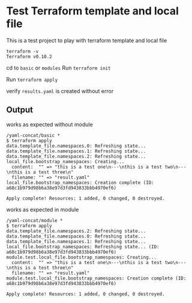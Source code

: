 # Test Terraform template and local file

This is a test project to play with terraform template and local file

```
terraform -v
Terraform v0.10.2
```

cd to `basic` or `modules`
Run `terraform init`

Run `terraform apply`

verify `results.yaml` is created without error

## Output

works as expected without module

```
/yaml-concat/basic *
$ terraform apply
data.template_file.namespaces.0: Refreshing state...
data.template_file.namespaces.1: Refreshing state...
data.template_file.namespaces.2: Refreshing state...
local_file.bootstrap_namespaces: Creating...
  content:  "" => "this is a test one\n---\nthis is a test two\n---\nthis is a test three\n"
  filename: "" => "result.yaml"
local_file.bootstrap_namespaces: Creation complete (ID: a68c1b979d98b6a38e97d3fd943833bbb4970ef6)

Apply complete! Resources: 1 added, 0 changed, 0 destroyed.
```

works as expected in module
```
/yaml-concat/module *
$ terraform apply
data.template_file.namespaces.2: Refreshing state...
data.template_file.namespaces.0: Refreshing state...
data.template_file.namespaces.1: Refreshing state...
local_file.bootstrap_namespaces: Refreshing state... (ID: a68c1b979d98b6a38e97d3fd943833bbb4970ef6)
module.test.local_file.bootstrap_namespaces: Creating...
  content:  "" => "this is a test one\n---\nthis is a test two\n---\nthis is a test three\n"
  filename: "" => "result.yaml"
module.test.local_file.bootstrap_namespaces: Creation complete (ID: a68c1b979d98b6a38e97d3fd943833bbb4970ef6)

Apply complete! Resources: 1 added, 0 changed, 0 destroyed.
```

